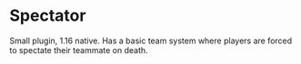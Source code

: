 # Spectator
Small plugin, 1.16 native.
Has a basic team system where players are forced to spectate their teammate on death.
